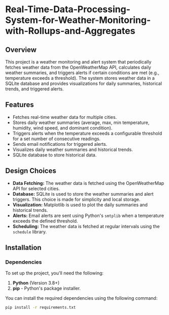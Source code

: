 # Real-Time-Data-Processing-System-for-Weather-Monitoring-with-Rollups-and-Aggregates

## Overview
This project is a weather monitoring and alert system that periodically fetches weather data from the OpenWeatherMap API, calculates daily weather summaries, and triggers alerts if certain conditions are met (e.g., temperature exceeds a threshold). The system stores weather data in a SQLite database and provides visualizations for daily summaries, historical trends, and triggered alerts.

## Features
- Fetches real-time weather data for multiple cities.
- Stores daily weather summaries (average, max, min temperature, humidity, wind speed, and dominant condition).
- Triggers alerts when the temperature exceeds a configurable threshold for a set number of consecutive readings.
- Sends email notifications for triggered alerts.
- Visualizes daily weather summaries and historical trends.
- SQLite database to store historical data.

## Design Choices
- **Data Fetching:** The weather data is fetched using the OpenWeatherMap API for selected cities.
- **Database:** SQLite is used to store the weather summaries and alert triggers. This choice is made for simplicity and local storage.
- **Visualization:** Matplotlib is used to plot the daily summaries and historical trends.
- **Alerts:** Email alerts are sent using Python's `smtplib` when a temperature exceeds the defined threshold.
- **Scheduling:** The weather data is fetched at regular intervals using the `schedule` library.

## Installation

### Dependencies
To set up the project, you'll need the following:

1. **Python** (Version 3.8+)
2. **pip** - Python's package installer.

You can install the required dependencies using the following command:

```bash
pip install -r requirements.txt

